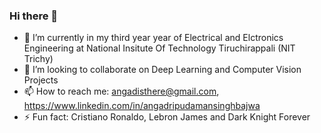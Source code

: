 ### Hi there 👋


- 🔭 I’m currently in my third year year of Electrical and Elctronics Engineering at National Insitute Of Technology Tiruchirappali (NIT Trichy)
- 👯 I’m looking to collaborate on Deep Learning and Computer Vision Projects
- 📫 How to reach me: angadisthere@gmail.com, https://www.linkedin.com/in/angadripudamansinghbajwa
- ⚡ Fun fact: Cristiano Ronaldo, Lebron James and Dark Knight Forever

